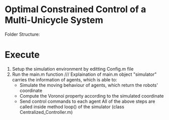 # Optimal Constrained Control of a Multi-Unicycle System
Folder Structure:


# Execute
1) Setup the simulation environment by editting Config.m file
2) Run the main.m function
/// Explaination of main.m
object "simulator" carries the information of agents, which is able to:
	- Simulate the moving behaviour of agents, which return the robots' coordinate
	- Compute the Voronoi property according to the simulated coordinate
	- Send control commands to each agent
All of the above steps are called inside method loop() of the simulator (class Centralized_Controller.m)





 

